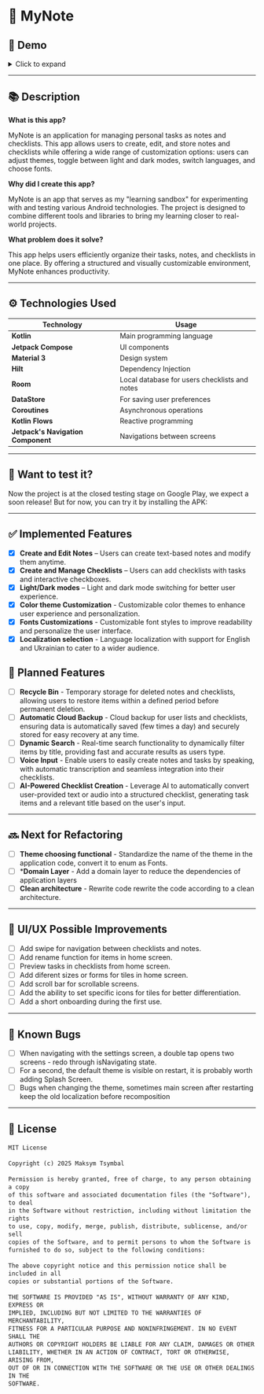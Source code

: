 # 📱 MyNote

## 🎥 Demo

<details>
  <summary>Click to expand</summary>

  <div align="center">
    <table>
      <tr>
        <td><img src="./preview/checklists.jpg" width="250"></td>
        <td><img src="./preview/notes.jpg" width="250"></td>
        <td><img src="./preview/checklist.jpg" width="250"></td>
      </tr>
      <tr>
        <td><img src="./preview/note.jpg" width="250"></td>
        <td><img src="./preview/input.jpg" width="250"></td>
        <td><img src="./preview/settings.jpg" width="250"></td>
      </tr>
      <tr>
        <td><img src="./preview/themes.jpg" width="250"></td>
        <td><img src="./preview/fonts.jpg" width="250"></td>
        <td><img src="./preview/languages.jpg" width="250"></td>
      </tr>
    </table>
  </div>

</details>


---

## 📚 Description

**What is this app?**

MyNote is an application for managing personal tasks as notes and checklists. This app allows users to create, edit, and store notes and checklists while offering a wide range of customization options: users can adjust themes, toggle between light and dark modes, switch languages, and choose fonts.

**Why did I create this app?**

MyNote is an app that serves as my "learning sandbox" for experimenting with and testing various Android technologies. The project is designed to combine different tools and libraries to bring my learning closer to real-world projects.

**What problem does it solve?**

This app helps users efficiently organize their tasks, notes, and checklists in one place. By offering a structured and visually customizable environment, MyNote enhances productivity.

---

## ⚙️ Technologies Used
| Technology       | Usage                     |
|-----------------|--------------------------|
| **Kotlin**      | Main programming language |
| **Jetpack Compose** | UI components         |
| **Material 3**  | Design system             |
| **Hilt**        | Dependency Injection      |
| **Room**        | Local database for users checklists and notes|
| **DataStore**   | For saving user preferences|
| **Coroutines**  | Asynchronous operations   |
| **Kotlin Flows**| Reactive programming      |
|**Jetpack's Navigation Component**| Navigations between screens|

---

## 🚀 Want to test it?

Now the project is at the closed testing stage on Google Play, we expect a soon release!
But for now, you can try it by installing the APK: 

---
## ✅ Implemented Features
- [x] **Create and Edit Notes** – Users can create text-based notes and modify them anytime.
- [x] **Create and Manage Checklists** – Users can add checklists with tasks and interactive checkboxes.
- [x] **Light/Dark modes** – Light and dark mode switching for better user experience.
- [x] **Color theme Customization** - Customizable color themes to enhance user experience and personalization.
- [x] **Fonts Customizations** - Customizable font styles to improve readability and personalize the user interface.
- [x] **Localization selection** - Language localization with support for English and Ukrainian to cater to a wider audience.

## 🔧 Planned Features
- [ ] **Recycle Bin** - Temporary storage for deleted notes and checklists, allowing users to restore items within a defined period before permanent deletion.
- [ ] **Automatic Cloud Backup** - Сloud backup for user lists and checklists, ensuring data is automatically saved (few times a day) and securely stored for easy recovery at any time.
- [ ] **Dynamic Search** - Real-time search functionality to dynamically filter items by title, providing fast and accurate results as users type.
- [ ] **Voice Input** - Enable users to easily create notes and tasks by speaking, with automatic transcription and seamless integration into their checklists.
- [ ] **AI-Powered Checklist Creation** - Leverage AI to automatically convert user-provided text or audio into a structured checklist, generating task items and a relevant title based on the user's input.
 
---

## 🔜 Next for Refactoring
- [ ] **Theme choosing functional** - Standardize the name of the theme in the application code, convert it to enum as Fonts.
- [ ] ***Domain Layer** - Add a domain layer to reduce the dependencies of application layers
- [ ] **Clean architecture** - Rewrite code rewrite the code according to a clean architecture.
---

## 🎨 UI/UX Possible Improvements
- [ ] Add swipe for navigation between checklists and notes.
- [ ] Add rename function for items in home screen.
- [ ] Preview tasks in checklists from home screen.
- [ ] Add diferent sizes or forms for tiles in home screen.
- [ ] Add scroll bar for scrollable screens.
- [ ] Add the ability to set specific icons for tiles for better differentiation.
- [ ] Add a short onboarding during the first use.

---

## 🐞 Known Bugs
- [ ] When navigating with the settings screen, a double tap opens two screens - redo through isNavigating state.
- [ ] For a second, the default theme is visible on restart, it is probably worth adding Splash Screen.
- [ ] Bugs when changing the theme, sometimes main screen after restarting keep the old localization before recomposition

---

## 📜 License
```
MIT License

Copyright (c) 2025 Maksym Tsymbal

Permission is hereby granted, free of charge, to any person obtaining a copy
of this software and associated documentation files (the "Software"), to deal
in the Software without restriction, including without limitation the rights
to use, copy, modify, merge, publish, distribute, sublicense, and/or sell
copies of the Software, and to permit persons to whom the Software is
furnished to do so, subject to the following conditions:

The above copyright notice and this permission notice shall be included in all
copies or substantial portions of the Software.

THE SOFTWARE IS PROVIDED "AS IS", WITHOUT WARRANTY OF ANY KIND, EXPRESS OR
IMPLIED, INCLUDING BUT NOT LIMITED TO THE WARRANTIES OF MERCHANTABILITY,
FITNESS FOR A PARTICULAR PURPOSE AND NONINFRINGEMENT. IN NO EVENT SHALL THE
AUTHORS OR COPYRIGHT HOLDERS BE LIABLE FOR ANY CLAIM, DAMAGES OR OTHER
LIABILITY, WHETHER IN AN ACTION OF CONTRACT, TORT OR OTHERWISE, ARISING FROM,
OUT OF OR IN CONNECTION WITH THE SOFTWARE OR THE USE OR OTHER DEALINGS IN THE
SOFTWARE.
```

